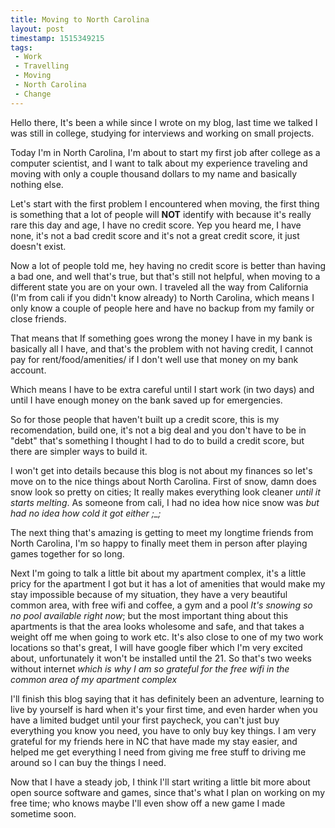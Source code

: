```yaml
---
title: Moving to North Carolina
layout: post
timestamp: 1515349215
tags:
 - Work
 - Travelling
 - Moving
 - North Carolina
 - Change
---
```


Hello there, It's been a while since I wrote on my blog, last time we talked I was still in college, studying for interviews and working on small projects.  

Today I'm in North Carolina, I'm about to start my first job after college as a computer scientist, and I want to talk  about my experience traveling and moving with only a couple thousand dollars to my name and basically nothing else.

Let's start with the first problem I encountered when moving, the first thing is something that a lot of people will **NOT** identify with because it's really rare this day and age, I have no credit score. Yep you heard me, I have none, it's not a bad credit score and it's not a great credit score, it just doesn't exist.

Now a lot of people told me, hey having no credit score is better than having  a bad one, and well that's true, but that's still not helpful, when moving to a different state you are on your own. I traveled all the way from California (I'm from cali if you didn't know already) to North Carolina, which means I only know a couple of people here and have no backup from my family or close friends.

That means that If something goes wrong the money I have in my bank is basically all I have, and that's the problem with not having credit, I cannot pay for rent/food/amenities/ if I don't well use that money on my bank account.

Which means I have to be extra careful until I start work (in two days) and until I have enough money on the bank saved up for emergencies.

So for those people that haven't built up a credit score, this is my recomendation, build one, it's not a big deal and you don't have to be in "debt" that's something I thought I had to do to build a credit score, but there are simpler ways to build it.   

I won't get into details because this blog is not about my finances so let's move on to the nice things about North Carolina. First of snow, damn does snow look so pretty on cities; It really makes everything look cleaner *until it starts melting*. As someone from cali, I had no idea how nice snow was *but had no idea how cold it got either ;_;* 

The next thing that's amazing is getting to meet my longtime friends from North Carolina, I'm so happy to finally meet them in person after playing games together for so long. 

Next I'm going to talk a little bit about my apartment complex, it's a little pricy for the apartment I got but it has a lot of amenities that would make my stay impossible because of my situation, they have a very beautiful common area, with free wifi and coffee, a gym and a pool *It's snowing so no  pool available right now*; but the most important thing about this apartments is that the area looks wholesome and safe, and that takes a weight off me when going to work etc. It's also close to one of my two work locations so that's great, I will have google fiber which I'm very excited about, unfortunately it won't be installed until the 21. So that's two weeks without internet *which is why I am so grateful for the free wifi in the common area of my apartment complex*

I'll finish this blog saying that it has definitely been an adventure, learning to live by yourself is hard when it's your first time, and even harder when you have a limited budget until your first paycheck, you can't just buy everything you know you need, you have to only buy key things. I am very grateful for my friends here in NC that have made my stay easier, and helped me get everything I need from giving me free stuff to driving me around so I can buy the things I need. 

Now that I have a steady job, I think I'll start writing a little bit more about open source software and games, since that's what I plan on working on my free time; who knows maybe I'll even show off a new game I made sometime soon.
